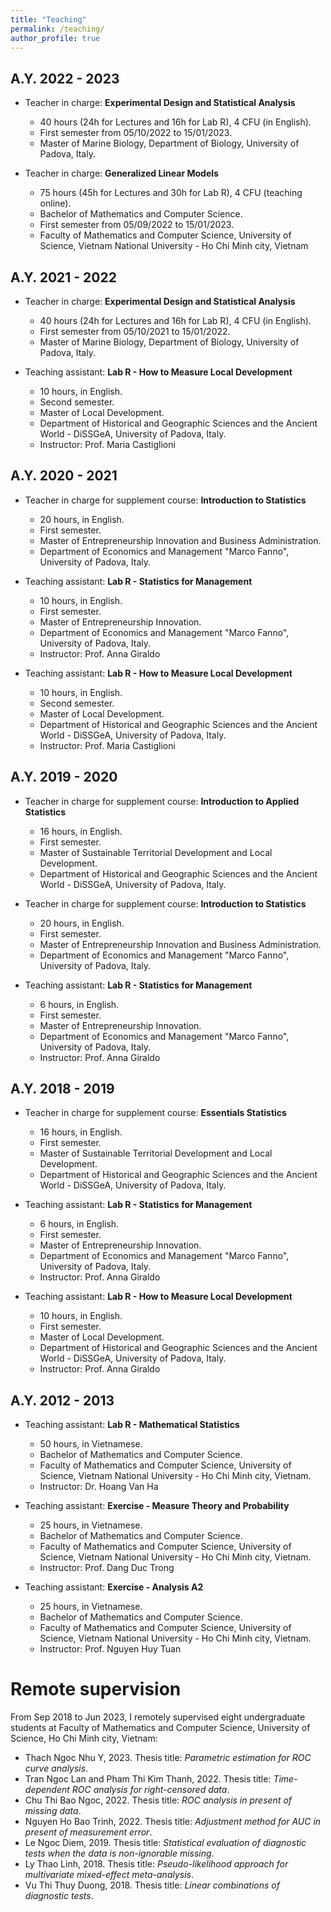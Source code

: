 ```yaml
---
title: "Teaching"
permalink: /teaching/
author_profile: true
---
```



## A.Y. 2022 - 2023

* Teacher in charge: **Experimental Design and Statistical Analysis**
  * 40 hours (24h for Lectures and 16h for Lab R), 4 CFU (in English).
  * First semester from 05/10/2022 to 15/01/2023.
  * Master of Marine Biology, Department of Biology, University of Padova, Italy. 

* Teacher in charge: **Generalized Linear Models**
  * 75 hours (45h for Lectures and 30h for Lab R), 4 CFU (teaching online). 
  * Bachelor of Mathematics and Computer Science. 
  * First semester from 05/09/2022 to 15/01/2023.
  * Faculty of Mathematics and Computer Science, University of Science, Vietnam National University - Ho Chi Minh city, Vietnam

## A.Y. 2021 - 2022

* Teacher in charge: **Experimental Design and Statistical Analysis**
  * 40 hours (24h for Lectures and 16h for Lab R), 4 CFU (in English).
  * First semester from 05/10/2021 to 15/01/2022.
  * Master of Marine Biology, Department of Biology, University of Padova, Italy.

* Teaching assistant: **Lab R - How to Measure Local Development**
  * 10 hours, in English. 
  * Second semester.
  * Master of Local Development.
  * Department of Historical and Geographic Sciences and the Ancient World - DiSSGeA, University of Padova, Italy.
  * Instructor: Prof. Maria Castiglioni

## A.Y. 2020 - 2021

* Teacher in charge for supplement course: **Introduction to Statistics**
  * 20 hours, in English.
  * First semester.
  * Master of Entrepreneurship Innovation and Business Administration. 
  * Department of Economics and Management "Marco Fanno", University of Padova, Italy.

* Teaching assistant: **Lab R - Statistics for Management**
  * 10 hours, in English.
  * First semester.
  * Master of Entrepreneurship Innovation. 
  * Department of Economics and Management "Marco Fanno", University of Padova, Italy.
  * Instructor: Prof. Anna Giraldo

* Teaching assistant: **Lab R - How to Measure Local Development**
  * 10 hours, in English.
  * Second semester.
  * Master of Local Development.
  * Department of Historical and Geographic Sciences and the Ancient World - DiSSGeA, University of Padova, Italy.
  * Instructor: Prof. Maria Castiglioni

## A.Y. 2019 - 2020

* Teacher in charge for supplement course: **Introduction to Applied Statistics**
  * 16 hours, in English.
  * First semester.
  * Master of Sustainable Territorial Development and Local Development.
  * Department of Historical and Geographic Sciences and the Ancient World - DiSSGeA, University of Padova, Italy.

* Teacher in charge for supplement course: **Introduction to Statistics**
  * 20 hours, in English.
  * First semester.
  * Master of Entrepreneurship Innovation and Business Administration. 
  * Department of Economics and Management "Marco Fanno", University of Padova, Italy.

* Teaching assistant: **Lab R - Statistics for Management**
  * 6 hours, in English.
  * First semester.
  * Master of Entrepreneurship Innovation. 
  * Department of Economics and Management "Marco Fanno", University of Padova, Italy.
  * Instructor: Prof. Anna Giraldo

## A.Y. 2018 - 2019

* Teacher in charge for supplement course: **Essentials Statistics**
  * 16 hours, in English.
  * First semester.
  * Master of Sustainable Territorial Development and Local Development. 
  * Department of Historical and Geographic Sciences and the Ancient World - DiSSGeA, University of Padova, Italy.

* Teaching assistant: **Lab R - Statistics for Management**
  * 6 hours, in English.
  * First semester.
  * Master of Entrepreneurship Innovation. 
  * Department of Economics and Management "Marco Fanno", University of Padova, Italy.
  * Instructor: Prof. Anna Giraldo

* Teaching assistant: **Lab R - How to Measure Local Development**
  * 10 hours, in English. 
  * First semester.
  * Master of Local Development. 
  * Department of Historical and Geographic Sciences and the Ancient World - DiSSGeA, University of Padova, Italy.
  * Instructor: Prof. Anna Giraldo

## A.Y. 2012 - 2013

* Teaching assistant: **Lab R - Mathematical Statistics**
  * 50 hours, in Vietnamese. 
  * Bachelor of Mathematics and Computer Science.
  * Faculty of Mathematics and Computer Science, University of Science, Vietnam National University - Ho Chi Minh city, Vietnam.
  * Instructor: Dr. Hoang Van Ha

* Teaching assistant: **Exercise - Measure Theory and Probability**
  * 25 hours, in Vietnamese. 
  * Bachelor of Mathematics and Computer Science.
  * Faculty of Mathematics and Computer Science, University of Science, Vietnam National University - Ho Chi Minh city, Vietnam.
  * Instructor: Prof. Dang Duc Trong

* Teaching assistant: **Exercise - Analysis A2**
  * 25 hours, in Vietnamese. 
  * Bachelor of Mathematics and Computer Science.
  * Faculty of Mathematics and Computer Science, University of Science, Vietnam National University - Ho Chi Minh city, Vietnam.
  * Instructor: Prof. Nguyen Huy Tuan 


# Remote supervision

From Sep 2018 to Jun 2023, I remotely supervised eight undergraduate students at Faculty of Mathematics and Computer Science, University of Science, Ho Chi Minh city, Vietnam: 

* Thach Ngoc Nhu Y, 2023. Thesis title: *Parametric estimation for ROC curve analysis*.
* Tran Ngoc Lan and Pham Thi Kim Thanh, 2022. Thesis title: *Time-dependent ROC analysis for right-censored data*.
* Chu Thi Bao Ngoc, 2022. Thesis title: *ROC analysis in present of missing data*.
* Nguyen Ho Bao Trinh, 2022. Thesis title: *Adjustment method for AUC in present of measurement error*.
* Le Ngoc Diem, 2019. Thesis title: *Statistical evaluation of diagnostic tests when the data is non-ignorable missing*.
* Ly Thao Linh, 2018. Thesis title: *Pseudo-likelihood approach for multivariate mixed-effect meta-analysis*. 
* Vu Thi Thuy Duong, 2018. Thesis title: *Linear combinations of diagnostic tests*.